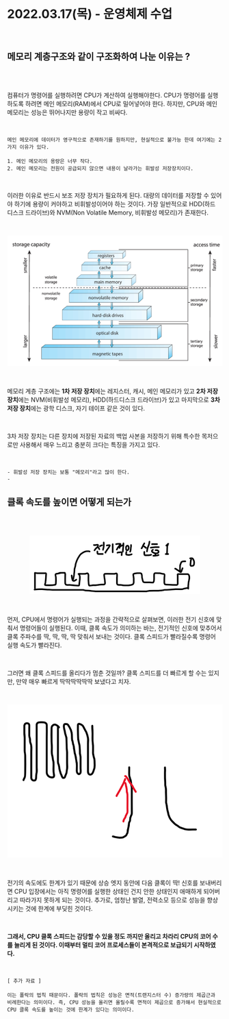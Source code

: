# 2022.03.17(목) - 운영체제 수업

<br>

## 메모리 계층구조와 같이 구조화하여 나눈 이유는 ?

<br><br>

컴퓨터가 명령어를 실행하려면 CPU가 계산하여 실행해야한다. CPU가 명령어를 실행하도록 하려면 메인 메모리(RAM)에서 CPU로 밀어넣어야 한다. 하지만, CPU와 메인 메모리는 성능은 뛰어나지만 용량이 작고 비싸다.

<br>

    메인 메모리에 데이터가 영구적으로 존재하기를 원하지만, 현실적으로 불가능 한데 여기에는 2가지 이유가 있다.

    1. 메인 메모리의 용량은 너무 작다.
    2. 메인 메모리는 전원이 공급되지 않으면 내용이 날라가는 휘발성 저장장치이다.

<br>

이러한 이유로 반드시 보조 저장 장치가 필요하게 된다. 대량의 데이터를 저장할 수 있어야 하기에 용량이 커야하고 비휘발성이어야 하는 것이다. 가장 일반적으로 HDD(하드 디스크 드라이브)와 NVM(Non Volatile Memory, 비휘발성 메모리)가 존재한다.

<br>

<p align="center"><img src="img/2022.03.17.img01.png"></img></p>

<br>

메모리 계층 구조에는 **1차 저장 장치**에는 레지스터, 캐시, 메인 메모리가 있고 **2차 저장 장치**에는 NVM(비휘발성 메모리), HDD(하드디스크 드라이브)가 있고 마지막으로 **3차 저장 장치**에는 광학 디스크, 자기 테이프 같은 것이 있다.

<br>

3차 저장 장치는 다른 장치에 저장된 자료의 백업 사본을 저장하기 위해 특수한 목저으로만 사용해서 매우 느리고 충분히 크다는 특징을 가지고 있다.

<br>

    - 휘발성 저장 장치는 보통 "메모리"라고 많이 한다.
    - 

## 클록 속도를 높이면 어떻게 되는가

<br><br>

<p align="center"><img src="img/2022.03.04.img03.png"></img></p>

<br>

먼저, CPU에서 명령어가 실행되는 과정을 간략적으로 살펴보면, 이러한 전기 신호에 맞춰서 명령어들이 실행된다. 이때, 클록 속도가 의미하는 바는, 전기적인 신호에 맞추어서 클록 주파수를 딱, 딱, 딱, 딱 맞춰서 보내는 것이다. 클록 스피드가 빨라질수록 명령어 실행 속도가 빨라진다.

<br>

그러면 왜 클록 스피드를 올리다가 멈춘 것일까? 클록 스피드를 더 빠르게 할 수는 있지만, 만약 매우 빠르게 딱딱딱딱딱딱 보냈다고 치자.

<br>

<p align="center"><img src="img/2022.03.17.img05.png"></img></p>

<br>

전기의 속도에도 한계가 있기 때문에 상승 엣지 동안에 다음 클록이 딱! 신호를 보내버리면 CPU 입장에서는 아직 명령어를 실행한 상태인 건지 안한 상태인지 애매하게 되어버리고 따라가지 못하게 되는 것이다. 추가로, 엄청난 발열, 전력소모 등으로 성능을 향상시키는 것에 한계에 부딪힌 것이다.

<br>

**그래서, CPU 클록 스피드는 감당할 수 있을 정도 까지만 올리고 차라리 CPU의 코어 수를 늘리게 된 것이다. 이때부터 멀티 코어 프로세스들이 본격적으로 보급되기 시작하였다.**

<br>

    [ 추가 자료 ]

    이는 폴락의 법칙 때문이다. 폴락의 법칙은 성능은 면적(트랜지스터 수) 증가량의 제곱근과 비례한다는 의미이다. 즉, CPU 성능을 올리면 올릴수록 면적이 제곱으로 증가해서 현실적으로 CPU 클록 속도를 높이는 것에 한계가 있다는 의미이다.